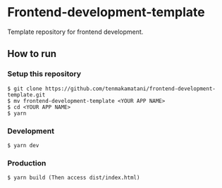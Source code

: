 # Frontend-development-template

Template repository for frontend development.

## How to run

### Setup this repository

```
$ git clone https://github.com/tenmakamatani/frontend-development-template.git
$ mv frontend-development-template <YOUR APP NAME>
$ cd <YOUR APP NAME>
$ yarn
```

### Development

```
$ yarn dev
```

### Production

```
$ yarn build (Then access dist/index.html)
```